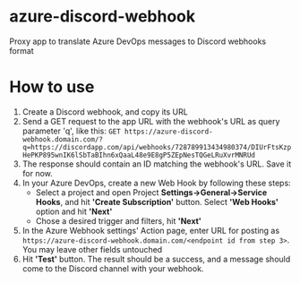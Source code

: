 ﻿# azure-discord-webhook
Proxy app to translate Azure DevOps messages to Discord webhooks format

# How to use
1. Create a Discord webhook, and copy its URL
2. Send a GET request to the app URL with the webhook's URL as query parameter 'q', like this:
`GET https://azure-discord-webhook.domain.com/?q=https://discordapp.com/api/webhooks/728789913434980374/DIUrFtsKzpHePKP895wnIK6lSbTaBIhn6xQaaL48e9E8gP5ZEpNesTQGeLRuXvrMNRUd`
3. The response should contain an ID matching the webhook's URL. Save it for now.
4. In your Azure DevOps, create a new Web Hook by following these steps:
    - Select a project and open Project **Settings->General->Service Hooks**, and hit **'Create Subscription'** button. Select **'Web Hooks'** option and hit **'Next'**
    - Chose a desired trigger and filters, hit **'Next'**
5. In the Azure Webhook settings' Action page, enter URL for posting as `https://azure-discord-webhook.domain.com/<endpoint id from step 3>`. You may leave other fields untouched
6. Hit **'Test'** button. The result should be a success, and a message should come to the Discord channel with your webhook.


